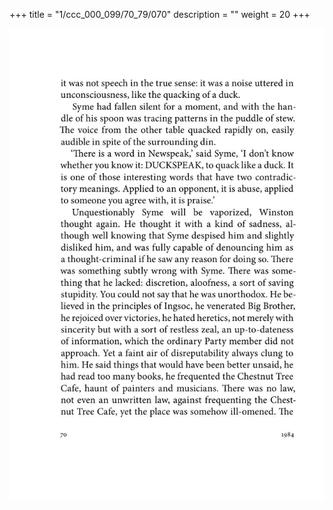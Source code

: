 +++
title = "1/ccc_000_099/70_79/070"
description = ""
weight = 20
+++

<img class="center-fit-jpg" src="/jpg_/out_jpg_1984__070.jpg" ></img>

